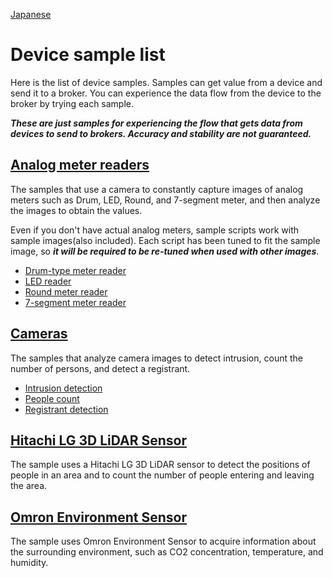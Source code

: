 [Japanese](./README.md)

# Device sample list

Here is the list of device samples. Samples can get value from a device and send it to a broker.
You can experience the data flow from the device to the broker by trying each sample.

***These are just samples for experiencing the flow that gets data from devices to send to brokers. Accuracy and stability are not guaranteed.***

## [Analog meter readers](./analog-meter-readers)

The samples that use a camera to constantly capture images of analog meters such as Drum, LED, Round, and 7-segment meter, and then analyze the images to obtain the values.  

Even if you don't have actual analog meters, sample scripts work with sample images(also included). Each script has been tuned to fit the sample image, so ***it will be required to be re-tuned when used with other images***.  

- [Drum-type meter reader](./analog-meter-readers/drum-meter/README.en.md)
- [LED reader](./analog-meter-readers/led-meter/README.en.md)
- [Round meter reader](./analog-meter-readers/round-meter/README.en.md)
- [7-segment meter reader](./analog-meter-readers/seven-segment-meter/README.en.md)

## [Cameras](./cameras)

The samples that analyze camera images to detect intrusion, count the number of persons, and detect a registrant. 

- [Intrusion detection](./cameras/intrusion-detection/README.en.md)
- [People count](./cameras/person-counter/README.en.md)
- [Registrant detection](./cameras/registrant-detection/README.en.md)

## [Hitachi LG 3D LiDAR Sensor](./hlds-lidar/README.en.md)

The sample uses a Hitachi LG 3D LiDAR sensor to detect the positions of people in an area and to count the number of people entering and leaving the area.


## [Omron Environment Sensor](./omron-env/README.en.md)

The sample uses Omron Environment Sensor to acquire information about the surrounding environment, such as CO2 concentration, temperature, and humidity.    
